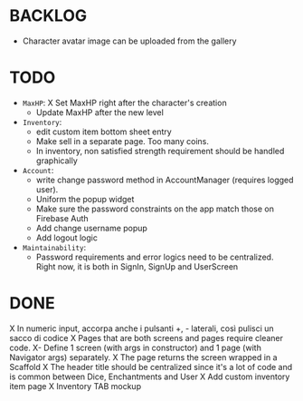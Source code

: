 # BACKLOG
- Character avatar image can be uploaded from the gallery

# TODO
- `MaxHP`:
  X Set MaxHP right after the character's creation
  - Update MaxHP after the new level
- `Inventory`:
  - edit custom item bottom sheet entry
  - Make sell in a separate page. Too many coins.
  - In inventory, non satisfied strength requirement should be handled graphically
- `Account`:
  - write change password method in AccountManager (requires logged user).
  - Uniform the popup widget 
  - Make sure the password constraints on the app match those on Firebase Auth
  - Add change username popup
  - Add logout logic
- `Maintainability`:
  - Password requirements and error logics need to be centralized. Right now, it is both in SignIn, SignUp and UserScreen

# DONE
  X In numeric input, accorpa anche i pulsanti +, - laterali, così pulisci un sacco di codice
  X Pages that are both screens and pages require cleaner code.
    X- Define 1 screen (with args in constructor) and 1 page (with Navigator args) separately.
    X The page returns the screen wrapped in a Scaffold
    X The header title should be centralized since it's a lot of code and is common between Dice, Enchantments and User
X Add custom inventory item page
X Inventory TAB mockup
